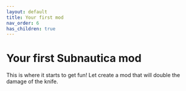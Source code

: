 ```yaml
---
layout: default
title: Your first mod
nav_order: 6
has_children: true
---
```


# Your first Subnautica mod

This is where it starts to get fun! Let create a mod that will double the damage of the knife.
